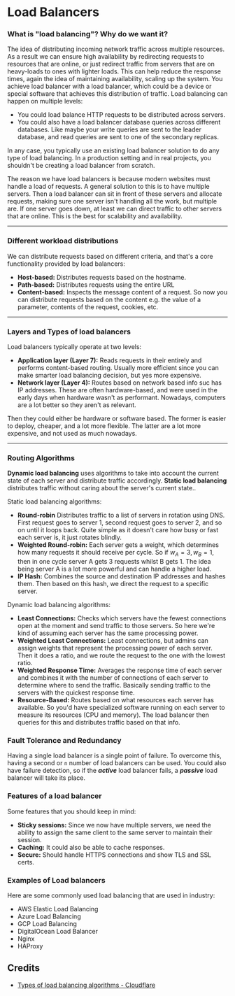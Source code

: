 # Load Balancers


### What is "load balancing"? Why do we want it?
The idea of distributing incoming network traffic across multiple resources. As a result we can ensure high availability by redirecting requests to resources that are online, or just redirect traffic from servers that are on heavy-loads to ones with lighter loads. This can help reduce the response times, again the idea of maintaining availability, scaling up the system. You achieve load balancer with a load balancer, which could be a device or special software that achieves this distribution of traffic. Load balancing can happen on multiple levels:
- You could load balance HTTP requests to be distributed across servers.
- You could also have a load balancer database queries across different databases. Like maybe your write queries are sent to the leader database, and read queries are sent to one of the secondary replicas.

In any case, you typically use an existing load balancer solution to do any type of load balancing. In a production setting and in real projects, you shouldn't be creating a load balancer from scratch. 

The reason we have load balancers is because modern websites must handle a load of requests. A general solution to this is to have multiple servers. Then a load balancer can sit in front of these servers and allocate requests, making sure one server isn't handling all the work, but multiple are. If one server goes down, at least we can direct traffic to other servers that are online. This is the best for scalability and availability.

---
### Different workload distributions
We can distribute requests based on different criteria, and that's a core functionality provided by load balancers:
- **Host-based:** Distributes requests based on the hostname.
- **Path-based:** Distributes requests using the entire URL
- **Content-based:** Inspects the message content of a request. So now you can distribute requests based on the content e.g. the value of a parameter, contents of the request, cookies, etc.

---
### Layers and Types of load balancers

Load balancers typically operate at two levels:
- **Application layer (Layer 7):** Reads requests in their entirely and performs content-based routing. Usually more efficient since you can make smarter load balancing decision, but yes more expensive.
- **Network layer (Layer 4):** Routes based on network based info suc has IP addresses. These are often hardware-based, and were used in the early days when hardware wasn't as performant. Nowadays, computers are a lot better so they aren't as relevant.

Then they could either be hardware or software based. The former is easier to deploy, cheaper, and a lot more flexible. The latter are a lot more expensive, and not used as much nowadays.

---
### Routing Algorithms
**Dynamic load balancing** uses algorithms to take into account the current state of each server and distribute traffic accordingly. **Static load balancing** distributes traffic without caring about the server's current state..

Static load balancing algorithms:
- **Round-robin** Distributes traffic to a list of servers in rotation using DNS. First request goes to server 1, second request goes to server 2, and so on until it loops back. Quite simple as it doesn't care how busy or fast each server is, it just rotates blindly. 
- **Weighted Round-robin:** Each server gets a weight, which determines how many requests it should receive per cycle. So if $w_{A}=3,w_{B}=1$, then in one cycle server A gets 3 requests whilst B gets 1. The idea being server A is a lot more powerful and can handle a higher load.
- **IP Hash:** Combines the source and destination IP addresses and hashes them. Then based on this hash, we direct the request to a specific server.

Dynamic load balancing algorithms:
- **Least Connections:** Checks which servers have the fewest connections open at the moment and send traffic to those servers. So here we're kind of assuming each server has the same processing power.
- **Weighted Least Connections:** Least connections, but admins can assign weights that represent the processing power of each server. Then it does a ratio, and we route the request to the one with the lowest ratio.
- **Weighted Response Time:** Averages the response time of each server and combines it with the number of connections of each server to determine where to send the traffic. Basically sending traffic to the servers with the quickest response time.
- **Resource-Based:** Routes based on what resources each server has available. So you'd have specialized software running on each server to measure its resources (CPU and memory). The load balancer then queries for this and distributes traffic based on that info.


### Fault Tolerance and Redundancy
Having a single load balancer is a single point of failure. To overcome this, having a second or `n` number of load balancers can be used. You could also have failure detection, so if the ***active*** load balancer fails, a ***passive*** load balancer will take its place.

### Features of a load balancer
Some features that you should keep in mind:
- **Sticky sessions:** Since we now have multiple servers, we need the ability to assign the same client to the same server to maintain their session. 
- **Caching:** It could also be able to cache responses.
- **Secure:** Should handle HTTPS connections and show TLS and SSL certs.


### Examples of Load balancers
Here are some commonly used load balancing that are used in industry:
- AWS Elastic Load Balancing
- Azure Load Balancing
- GCP Load Balancing
- DigitalOcean Load Balancer
- Nginx
- HAProxy

## Credits
- [Types of load balancing algorithms - Cloudflare](https://www.cloudflare.com/learning/performance/types-of-load-balancing-algorithms/)
